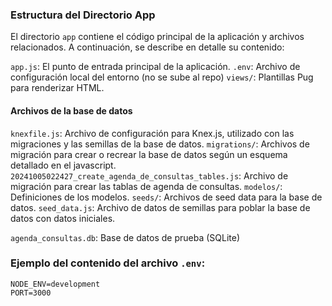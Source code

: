 ### Estructura del Directorio App

El directorio `app` contiene el código principal de la aplicación y archivos relacionados. A continuación, se describe en detalle su contenido:

`app.js`: El punto de entrada principal de la aplicación.
`.env`: Archivo de configuración local del entorno (no se sube al repo)
`views/`: Plantillas Pug para renderizar HTML.

  #### Archivos de la base de datos
`knexfile.js`: Archivo de configuración para Knex.js, utilizado con las migraciones y las semillas de la base de datos.
`migrations/`: Archivos de migración para crear o recrear la base de datos según un esquema detallado en el javascript.
`20241005022427_create_agenda_de_consultas_tables.js`: Archivo de migración para crear las tablas de agenda de consultas.
`modelos/`: Definiciones de los modelos.
`seeds/`: Archivos de seed data para la base de datos.
`seed_data.js`: Archivo de datos de semillas para poblar la base de datos con datos iniciales.

`agenda_consultas.db`: Base de datos de prueba (SQLite)


### Ejemplo del contenido del archivo `.env`:

```plaintext
NODE_ENV=development
PORT=3000
```
